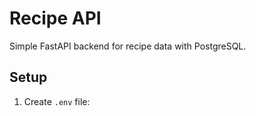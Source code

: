 # Recipe API

Simple FastAPI backend for recipe data with PostgreSQL.

## Setup

1. Create `.env` file:

